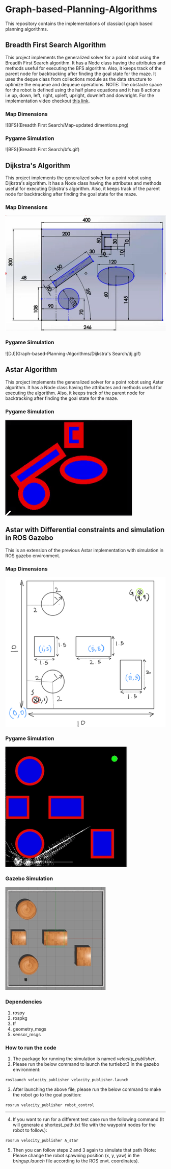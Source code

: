 # Graph-based-Planning-Algorithms
This repository contains the implementations of classiacl graph based planning algorithms.

## Breadth First Search Algorithm
This project implements the generalized solver for a point robot using the Breadth
First Search algorithm. It has a Node class having the attributes and methods useful
for executing the BFS algorithm. Also, it keeps track of the parent node for
backtracking after finding the goal state for the maze. It uses the deque class from
collections module as the data structure to optimize the enqueue and dequeue
operations. NOTE: The obstacle space for the robot is defined using the half
plane equations and it has 8 actions i.e up, down, left, right, upleft, upright,
downleft and downright. For the implementation video checkout [this link](https://drive.google.com/file/d/1KIGiUc6lRY8RuYK_3aIm1XiIpMVz_Fxm/view?usp=sharing).

### Map Dimensions
![BFS](Breadth First Search/Map-updated dimentions.png)
 
### Pygame Simulation 
![BFS](Breadth First Search/bfs.gif)


## Dijkstra's Algorithm
This project implements the generalized solver for a point robot using Dijkstra's
algorithm. It has a Node class having the attributes and methods useful for executing
Dijkstra's algorithm. Also, it keeps track of the parent node for backtracking after
finding the goal state for the maze.

### Map Dimensions
![DJ](Astar/map.png)
 
### Pygame Simulation 
![DJ](Graph-based-Planning-Algorithms/Dijkstra's Search/dj.gif)


## Astar Algorithm 
This project implements the generalized solver for a point robot using Astar  
algorithm. It has a Node class having the attributes and methods useful for executing
the algorithm. Also, it keeps track of the parent node for backtracking after
finding the goal state for the maze.

 
### Pygame Simulation 
![Astar](Astar/Astar.gif)


## Astar with Differential constraints and simulation in ROS Gazebo
This is an extension of the previous Astar implementation with simulation in ROS gazebo environment. 

### Map Dimensions
![DJ](Astar_implemenatation_in_ROS/map.png)

### Pygame Simulation 
![Astar](Astar_implemenatation_in_ROS/astar.gif)

### Gazebo Simulation 
![Astar in ros](Astar_implemenatation_in_ROS/ros1.gif)


### Dependencies
1) rospy
2) rospkg
3) tf
4) geometry_msgs
5) sensor_msgs


### How to run the code 
1) The package for running the simulation is named *velocity_publisher*.
2) Please run the below command to launch the turtlebot3 in the gazebo
environment:

```roslaunch velocity_publisher velocity_publisher.launch```

3) After launching the above file, please run the below command to make the
robot go to the goal position:

```rosrun velocity_publisher robot_control```

__________________________________________________________________________

4) If you want to run for a different test case run the following command (It will generate a shortest_path.txt file with the waypoint nodes for the robot
to follow.):

```rosrun velocity_publisher A_star```

5) Then you can follow steps 2 and 3 again to simulate that path (Note: Please
change the robot spawning position (x, y, yaw) in the *bringup.launch* file
according to the ROS envt. coordinates).








